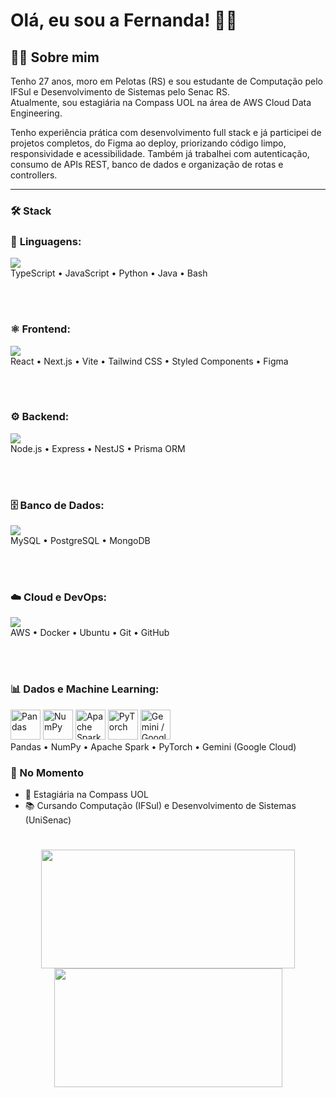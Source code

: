 # Olá, eu sou a Fernanda! 🖖🏻

## 👩‍💻 Sobre mim

Tenho 27 anos, moro em Pelotas (RS) e sou estudante de Computação pelo IFSul e Desenvolvimento de Sistemas pelo Senac RS.  
Atualmente, sou estagiária na Compass UOL na área de AWS Cloud Data Engineering.

Tenho experiência prática com desenvolvimento full stack e já participei de projetos completos, do Figma ao deploy, priorizando código limpo, responsividade e acessibilidade. Também já trabalhei com autenticação, consumo de APIs REST, banco de dados e organização de rotas e controllers.

---

### 🛠 Stack

<p align="center">
  
  ### 🧠 **Linguagens:**  
  <img src="https://skillicons.dev/icons?i=ts,js,python,java,bash" /><br/>
  TypeScript • JavaScript • Python • Java • Bash
  
  <br/><br/>
  
  ### ⚛️ **Frontend:**  
  <img src="https://skillicons.dev/icons?i=react,nextjs,vite,tailwind,styledcomponents,figma" /><br/>
  React • Next.js • Vite • Tailwind CSS • Styled Components • Figma
  
  <br/><br/>
  
  ### ⚙️ **Backend:**  
  <img src="https://skillicons.dev/icons?i=nodejs,express,nestjs,prisma" /><br/>
  Node.js • Express • NestJS • Prisma ORM
  
  <br/><br/>
  
  ### 🗄️ **Banco de Dados:**  
  <img src="https://skillicons.dev/icons?i=mysql,postgres,mongodb" /><br/>
  MySQL • PostgreSQL • MongoDB
  
  <br/><br/>
  
  ### ☁️ **Cloud e DevOps:**  
  <img src="https://skillicons.dev/icons?i=aws,docker,ubuntu,git,github" /><br/>
  AWS • Docker • Ubuntu • Git • GitHub
  
  <br/><br/>
  
  ### 📊 **Dados e Machine Learning:**  
  <img height="48px" src="https://cdn.jsdelivr.net/gh/devicons/devicon/icons/pandas/pandas-original.svg" title="Pandas" />
  <img height="48px" src="https://cdn.jsdelivr.net/gh/devicons/devicon/icons/numpy/numpy-original.svg" title="NumPy" />
  <img height="48px" src="https://cdn.jsdelivr.net/gh/devicons/devicon/icons/apache/apache-original.svg" title="Apache Spark" />
  <img height="48px" src="https://cdn.jsdelivr.net/gh/devicons/devicon/icons/pytorch/pytorch-original.svg" title="PyTorch" />
  <img height="48px" src="https://cdn.jsdelivr.net/gh/devicons/devicon/icons/googlecloud/googlecloud-original.svg" title="Gemini / Google Cloud" /><br/>
  Pandas • NumPy • Apache Spark • PyTorch • Gemini (Google Cloud)
  
</p>



### 📌 No Momento

- 🏢 Estagiária na Compass UOL  
- 📚 Cursando Computação (IFSul) e Desenvolvimento de Sistemas (UniSenac)  

#
<div align="center">
<img width="406px" height="190px" src="https://github-readme-stats.vercel.app/api?username=fernanda-avila&show_icons=true&theme=dark">
<img width="365px" height="190px" src="https://github-readme-stats.vercel.app/api/top-langs/?username=fernanda-avila&hide_progress=true&theme=dark">
</div>

